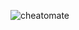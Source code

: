 ![cheatomate](https://github.com/TheLime1/CheatoMate/assets/47940043/902159e0-9ade-4fa9-8ef5-b209c68d92f2)
